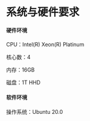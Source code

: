 # 系统与硬件要求

#### 硬件环境

CPU：Intel(R) Xeon(R) Platinum 

核心数：4 

内存：16GB 

磁盘：1T HHD



#### 软件环境

操作系统：Ubuntu 20.0